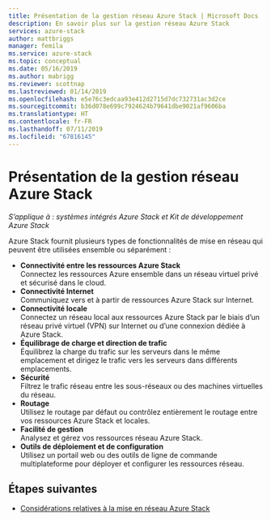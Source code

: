 ```yaml
---
title: Présentation de la gestion réseau Azure Stack | Microsoft Docs
description: En savoir plus sur la gestion réseau Azure Stack
services: azure-stack
author: mattbriggs
manager: femila
ms.service: azure-stack
ms.topic: conceptual
ms.date: 05/16/2019
ms.author: mabrigg
ms.reviewer: scottnap
ms.lastreviewed: 01/14/2019
ms.openlocfilehash: e5e76c3edcaa93e412d2715d7dc732731ac3d2ce
ms.sourcegitcommit: b36d078e699c7924624b79641dbe9021af9606ba
ms.translationtype: HT
ms.contentlocale: fr-FR
ms.lasthandoff: 07/11/2019
ms.locfileid: "67816145"
---
```

# <a name="introduction-to-azure-stack-networking"></a>Présentation de la gestion réseau Azure Stack

*S’applique à : systèmes intégrés Azure Stack et Kit de développement Azure Stack*

Azure Stack fournit plusieurs types de fonctionnalités de mise en réseau qui peuvent être utilisées ensemble ou séparément :

- **Connectivité entre les ressources Azure Stack**  
    Connectez les ressources Azure ensemble dans un réseau virtuel privé et sécurisé dans le cloud.
- **Connectivité Internet**  
    Communiquez vers et à partir de ressources Azure Stack sur Internet.
- **Connectivité locale**  
    Connectez un réseau local aux ressources Azure Stack par le biais d’un réseau privé virtuel (VPN) sur Internet ou d’une connexion dédiée à Azure Stack.
- **Équilibrage de charge et direction de trafic**  
    Équilibrez la charge du trafic sur les serveurs dans le même emplacement et dirigez le trafic vers les serveurs dans différents emplacements.
- **Sécurité**  
    Filtrez le trafic réseau entre les sous-réseaux ou des machines virtuelles du réseau.
- **Routage**  
    Utilisez le routage par défaut ou contrôlez entièrement le routage entre vos ressources Azure Stack et locales.
- **Facilité de gestion**  
    Analysez et gérez vos ressources réseau Azure Stack.
- **Outils de déploiement et de configuration**  
    Utilisez un portail web ou des outils de ligne de commande multiplateforme pour déployer et configurer les ressources réseau.


## <a name="next-steps"></a>Étapes suivantes

* [Considérations relatives à la mise en réseau Azure Stack](azure-stack-network-differences.md)